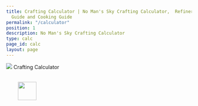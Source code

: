 ```yaml
---
title: Crafting Calculator | No Man's Sky Crafting Calculator,  Refiner Recipes, Crafting
  Guide and Cooking Guide
permalink: "/calculator"
position: 1
description: No Man's Sky Crafting Calculator
type: calc
page_id: calc
layout: page
---
```


<div class="card mb-3" id="slotWrapper">
    <div class="card-header">
        <img src="uploads/calc.png" />
        <span>Crafting Calculator</span>
    </div>
    <div class="card-body" id="accordian">
        <div id="loading" class="text-center" style="padding: 2rem">
            <img src="uploads/loading.gif" width="50"/>
        </div>
        <ul class="parts"></ul>
    </div>
</div>

<script type="text/javascript">
    var publicSpreadsheetUrl = "https://docs.google.com/spreadsheets/d/1rgIYbl3zCD3qGTE-5ZCCmHiol7-9QzIIujkAfmgKoSo/edit?usp=sharing";

    function init() {
        Tabletop.init({
            key: publicSpreadsheetUrl,
            callback: showInfo,
            simpleSheet: false
        });
    }

    function showInfo(data, tabletop) {
        var itemsProcessed = 0;

        var result = data.calc.elements.map(function(e) { return e.name; }).indexOf('Iridesite');
        data.calc.elements.forEach(function(item, index) {
            let str = item.parts;
            let parts = str.length ? str.split(",") : null;
            let raw = []

            function getParts(p, depth, name) {
                console.log(p)
                return `
                    <ul class="parts-list">
                        ${depth ? '<div class="q mb-3">Quantity: <div class="qw pl-2"><span class="minus">-</span><input type="number" name="quantity" min="1" value="1"><span class="plus">+</span></div></div>' : ''}
                        
                        ${p.map(part => `<li>${data.calc.elements[data.calc.elements.map(function(e) { return e.name; }).indexOf(part.split(":")[0])].parts ? '<a href="#">' : ''}<img src="uploads/${part.split(":")[0].replace(/\s/g, '-').toLowerCase()}80.png" width="40" alt="${part.split(":")[0]}" />${part.split(":")[0]}${part.split(":")[1] ? ` x <span class="quantity" data-quantity="${part.split(":")[1]}">${part.split(":")[1]}${data.calc.elements[data.calc.elements.map(function(e) { return e.name; }).indexOf(part.split(":")[0])].parts ? '</span><i class="fas fa-fw fa-plus" aria-hidden="true"></i></a>' : ''}` : ` x <span class="quantity" data-quantity="${part.split(":")[1]}">1</span>${data.calc.elements[data.calc.elements.map(function(e) { return e.name; }).indexOf(part.split(":")[0])].parts ? '<i class="fas fa-fw fa-plus" aria-hidden="true"></i></a>' : ''}` }

                        ${data.calc.elements[data.calc.elements.map(function(e) { return e.name; }).indexOf(part.split(":")[0])].parts ? getParts(data.calc.elements[data.calc.elements.map(function(e) { return e.name; }).indexOf(part.split(":")[0])].parts.split(","), false) : raw[raw.map(function(e) { return e.name; }).indexOf(part.split(":")[0])] ? `<span class="remove d-none">${raw[raw.map(function(e) { return e.name; }).indexOf(part.split(":")[0])].quantity += parseInt(part.split(":")[1])}</span>` : `<span class="remove d-none">${raw.push({name: part.split(":")[0], quantity: parseInt(part.split(":")[1])})}</span>`}</li>`).join("")}

                        ${depth ? `<div class="total"><h6>Raw Materials: </h6></div><ol class="${name}-total"></ol>` : ''}
                    </ul>
                `;
            }

            if(item.parts) {
                $(".parts").append(
                    `<li class='part'>
                        
                        <a href="#"><img src="uploads/${item.name.replace(/\s/g, '-').toLowerCase()}80.png" width="60" alt="${item.name}" />${item.name}</a>
                        <i title="Expand all" class="fas fa-fw fa-plus expand ml-2" aria-hidden="true"></i>
                        ${parts ? getParts(parts, true, item.name.replace(/\s/g, '-').toLowerCase()) : ""}
                        
                    </li> `
                );
            }

            let n = item.name.replace(/\s/g, '-').toLowerCase()
            raw.sort(function(a, b){
                if(a.name < b.name) { return -1; }
                if(a.name > b.name) { return 1; }
                return 0;
            })
            raw.forEach(function(item, index) {
                $(`.${n}-total`).append(`<li class="p-2" style="background: ${getColor(item.name)}"><img src="uploads/${item.name.replace(/\s/g, '-').toLowerCase()}80.png" width="30" alt="${item.name}" /> ${item.name} x<span class="quantity" data-quantity="${item.quantity}"> ${item.quantity}</span></li>`);
            });
            $(".remove").remove()
            
            itemsProcessed++;
            if (itemsProcessed === data.calc.elements.length) {

                $("#loading").remove();
                $(".loading").removeClass('loading');

                $("#accordian a").click(function(e) {
                    e.preventDefault();
                    var link = $(this);
                    if(link.hasClass('active')) {
                        if(link.parent().hasClass('part')) {
                            link.parent().find("ul").slideUp(300, function() {
                                link.removeClass('active')
                                link.parent().find("a").removeClass('active')
                                link.parent().removeClass('active')
                            });
                        } else {
                            link.nextAll("ul").slideUp(300, function() {
                                link.removeClass('active')
                                
                            });
                        }
                    } else {
                        link.nextAll("ul").slideDown(300, function() {
                            link.addClass('active');
                        });
                    }
                })

                $( ".expand" ).click(function(e) {
                    e.preventDefault();
                    if($(this).hasClass('active')) {
                        $(this).parent().find(".parts-list").slideUp(300, function() {
                            $(this).parent().find(".expand").removeClass('active')
                            $(this).parent().find("a").removeClass('active')
                        });
                    } else {
                        $(this).parent().find(".parts-list").slideDown(300, function() {
                            $(this).parent().find(".expand").addClass('active')
                            $(this).parent().find("a").addClass('active')
                        });
                    }
                    
                });

                $("input[name='quantity']").change(function(){
                    let that = $(this);
                    let f = $(this).parent().parent().parent().find("[data-quantity]");
                    f.each(function( index ) {
                        $(this).text($( this ).data("quantity") * that.val())
                    });
                });

                $('.minus').click(function () {
                    var $input = $(this).parent().find('input');
                    var count = parseInt($input.val()) - 1;
                    count = count < 1 ? 1 : count;
                    $input.val(count);
                    $input.change();
                    return false;
                });
                $('.plus').click(function () {
                    var $input = $(this).parent().find('input');
                    $input.val(parseInt($input.val()) + 1);
                    $input.change();
                    return false;
                });

            }
        });
    }
    window.addEventListener("DOMContentLoaded", init);
</script>
<script src="https://cdnjs.cloudflare.com/ajax/libs/tabletop.js/1.5.1/tabletop.min.js"></script>